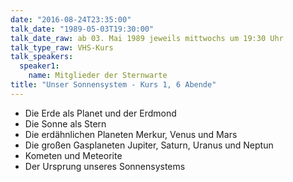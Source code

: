 ```yaml
---
date: "2016-08-24T23:35:00"
talk_date: "1989-05-03T19:30:00"
talk_date_raw: ab 03. Mai 1989 jeweils mittwochs um 19:30 Uhr
talk_type_raw: VHS-Kurs
talk_speakers:
  speaker1:
    name: Mitglieder der Sternwarte
title: "Unser Sonnensystem - Kurs 1, 6 Abende"
---
```


- Die Erde als Planet und der Erdmond
- Die Sonne als Stern
- Die erdähnlichen Planeten Merkur, Venus und Mars
- Die großen Gasplaneten Jupiter, Saturn, Uranus und Neptun
- Kometen und Meteorite
- Der Ursprung unseres Sonnensystems
